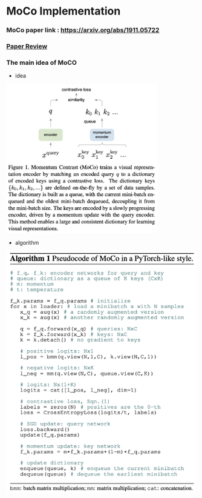 # MoCo Implementation  

### MoCo paper link : https://arxiv.org/abs/1911.05722  

### [Paper Review](https://github.com/Sangh0/Self-Supervised-Learning/blob/main/MoCo/moco_paper_review.ipynb)  

### The main idea of MoCO  
- idea  
<img src = "https://github.com/Sangh0/Self-Supervised-Learning/blob/main/MoCo/figure/figure1.png?raw=true" width=400>  

- algorithm  
<img src = "https://github.com/Sangh0/Self-Supervised-Learning/blob/main/MoCo/figure/algorithm1.png?raw=true">  
